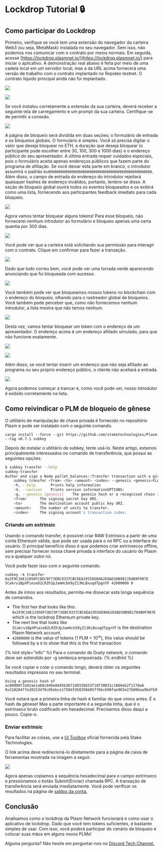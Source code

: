 # Lockdrop Tutorial 🔒

## **Como participar do Lockdrop**

Primeiro, verifique se você tem uma extensão do navegador da carteira Web3 \(ou seja, MetaMask\) instalada no seu navegador. Sem isso, não podemos nos comunicar com o contrato por meios normais. Em seguida, acesse [https://lockdrop.plasmnet.io/](https://lockdrop.plasmnet.io/) para iniciar o aplicativo. A demonstração real abaixo é feita por meio de uma cadeia local em um servidor local, mas a da URL acima fornecerá uma versão de trabalho com o contrato implantado no Ropsten testnet. O contrato líquido principal ainda não foi implantado.

![](../.gitbook/assets/sukurnshotto-2020-05-31-190014png.png)

![](../.gitbook/assets/sukurnshotto-2020-05-31-190058png.png)

Se você instalou corretamente a extensão da sua carteira, deverá receber a seguinte tela de carregamento e um prompt da sua carteira. Certifique-se de permitir a conexão.  


![](../.gitbook/assets/sukurnshotto-2020-05-31-190155png.png)

A página de bloqueio será dividida em duas seções; o formulário de entrada e os bloqueios globais. O formulário é simples. Você só precisa digitar o valor que deseja bloquear no ETH, a duração que deseja bloquear \(o participante pode escolher entre 30, 100, 300 e 1000 dias\) e o endereço público do seu apresentador. A última entrada requer cuidados especiais, pois o formulário aceita apenas endereços públicos que fazem parte do programa de afiliação. Se você deixar esta parte em branco, o introdutor assumirá o padrão `0x000000000000000000000000000000000000000000000000`. Além disso, o campo de entrada do endereço do introdutor rejeitará quaisquer hashes de endereço inválidos, portanto, lembre-se disso. A seção de bloqueio global ouvirá todos os eventos bloqueados e os exibirá como uma lista, fornecendo aos participantes feedback imediato para cada bloqueio.  


![](../.gitbook/assets/sukurnshotto-2020-05-31-190257png.png)

Agora vamos tentar bloquear alguns tokens! Para esse bloqueio, não fornecerei nenhum introdutor ao formulário e bloqueio apenas uma certa quantia por 300 dias.  


![](../.gitbook/assets/sukurnshotto-2020-05-31-190332png.png)

Você pode ver que a carteira está solicitando sua permissão para interagir com o contrato. Clique em confirmar para fazer a transação.  


![](../.gitbook/assets/sukurnshotto-2020-05-31-190404png.png)

Dado que tudo correu bem, você pode ver uma torrada verde aparecendo anunciando que foi bloqueada com sucesso.

![](../.gitbook/assets/sukurnshotto-2020-05-31-190439png.png)

Você também pode ver que bloqueamos nossos tokens no blockchain com o endereço do bloqueio, olhando para o rastreador global de bloqueios. Você também pode perceber que, como não fornecemos nenhum introdutor, a lista mostra que não temos nenhum.

![](../.gitbook/assets/sukurnshotto-2020-05-31-190942png.png)

Desta vez, vamos tentar bloquear um token com o endereço de um apresentador. O endereço acima é um endereço afiliado simulado, para que não funcione exatamente.  


![](../.gitbook/assets/sukurnshotto-2020-05-31-191025png.png)

![](../.gitbook/assets/sukurnshotto-2020-05-31-191057png%20%282%29%20%282%29%20%282%29.png)

Além disso, se você tentar inserir um endereço que não seja afiliado ao programa ou seu próprio endereço público, o cliente não aceitará a entrada.

![](../.gitbook/assets/sukurnshotto-2020-05-31-191136png.png)

Agora podemos começar a trancar e, como você pode ver, nosso introdutor é exibido corretamente na lista.

## **Como reivindicar o PLM de bloqueio de gênese**

O utilitário de manipulação de chave privada é fornecido no repositório Plasm e pode ser instalado com o seguinte comando.

```text
cargo install --force --git https://github.com/staketechnologies/Plasm --tag v0.7.1 subkey
```

Depois de instalar o utilitário de subkey, tente usá-lo. Neste artigo, estamos principalmente interessados no comando de transferência, que possui as seguintes opções.

```bash
$ subkey transfer --help
subkey-transfer 
Author and sign a Node pallet_balances::Transfer transaction with a given (secret) keyUSAGE:
    subkey transfer <from> <to> <amount> <index> --genesis <genesis>FLAGS:
    -h, --help       Prints help information
    -V, --version    Prints version informationOPTIONS:
    -g, --genesis [genesis]    The genesis hash or a recognised chain identifier (plasm, dusty).ARGS:
    <from>      The signing secret key URI.
    <to>        The destination account public key URI.
    <amount>    The number of units to transfer.
    <index>     The signing account's transaction index.
```

### **Criando um extrinsic**

Usando o comando transfer, é possível criar RAW Extrinsics a partir de uma conta Ethereum válida, que pode ser usada para o nó RPC ou a interface do usuário. O principal benefício disso é que podemos criar extrínsecos offline, sem precisar fornecer nossa chave privada à interface do usuário do Plasm ou a qualquer outro nó.

Você pode fazer isso com o seguinte comando.

```text
subkey -k transfer 0x2F9C34E12950FC8EC9F73EBC9337CBC6EA29556EB462E8AD30B981784B9F907E 5Cakru1BpXPiezeD2LRZh3pJamHcbX9yZ13KLBxuqdTpgnYF 42000000 0
```

Antes de irmos aos resultados, permita-me dissecar esta longa sequência de comandos.

* The first hex that looks like this: `0x2F9C34E12950FC8EC9F73EBC9337CBC6EA29556EB462E8AD30B981784B9F907E` which is the lockdrop Ethereum private key.
* The next line that looks like `5Cakru1BpXPiezeD2LRZh3pJamHcbX9yZ13KLBxuqdTpgnYF` is the destination Plasm Network account.
* `42000000` is the value of tokens \(1 PLM = 10¹⁵\), this value should be followed by a `0` to show that this is the first transaction

{% hint style="info" %}
Para o comando de Dusty network, o comando deve ser estendido por -g sentença empoeirada.
{% endhint %}

Se você copiar e colar o comando longo, deverá obter os seguintes resultados impressos no seu terminal.

```text
Using a genesis hash of ac0090073a92ae1a68c049e84d5b3671d9156833f18f30031c1066eb2f1278a6
0x310284ffe28153d70c05ebce1758dfd58356b05ff6bcb90fae903e27b00baa9bdfb9fd2f0210c5ecce7198b3adf13dece166a277890c189c05e5e061240cfacd8b9e2e9b497be46283d20ae801c784e1ec962a64644508b5e492c4bdb1932f202bbdbb63db010000000300ff16eb796bee0c857db3d646ee7070252707aec0c7d82b2eda856632f6a2306a58a10f
```

Você notará que a primeira linha de hash é familiar do que vimos antes. É o hash da gênese! Mas a parte importante é a segunda linha, que é o extrínseco bruto codificado em hexadecimal. Precisamos disso daqui a pouco. Copie-o.

### **Enviar extrinsic**

Para facilitar as coisas, use a [UI Toolbox](https://apps.plasmnet.io/#/toolbox) oficial fornecida pela Stake Technologies.

O link acima deve redirecioná-lo diretamente para a página da caixa de ferramentas mostrada na imagem a seguir.

![](../.gitbook/assets/sukurnshotto-2020-05-31-191447png.png)

Agora apenas copiamos a sequência hexadecimal para o campo extrínseco e pressionamos o botão Submit\(Enviar\) chamada RPC. A transação de transferência será enviada imediatamente. Você pode verificar os resultados na página de [saldos da conta.](https://apps.plasmnet.io/#/accounts)

## **Conclusão**

Analisamos como o lockdrop da Plasm Network funcionará e como usar o aplicativo de lockdrop. Dado que você tem tokens suficientes, é bastante simples de usar. Com isso, você poderá participar do cenário de bloqueio e colocar suas mãos em alguns novos PLMs!

Alguma pergunta? Não hesite em perguntar-nos no [Discord Tech Channel.](https://discord.gg/Z3nC9U4)

